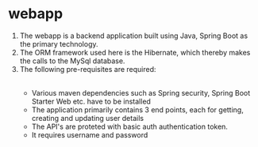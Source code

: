 # webapp
<ol>
<li>The webapp is a backend application built using Java, Spring Boot as the primary technology.</li>
<li>The ORM framework used here is the Hibernate, which thereby makes the calls to the MySql database.</li>
<li>The following pre-requisites are required: </li> <br/>

<ul>
  <li>Various maven dependencies such as Spring security, Spring Boot Starter Web etc. have to be installed</li>
  <li>The application primarily contains 3 end points, each for getting, creating and updating user details</li>
  <li>The API's are proteted with basic auth authentication token.</li>
  <li>It requires username and password</li>
</ul>
</ol>
